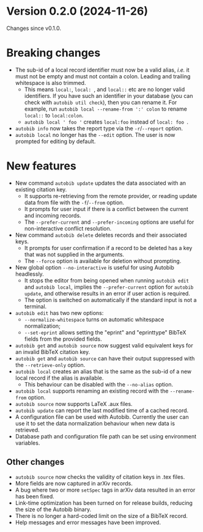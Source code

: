 # Version 0.2.0 (2024-11-26)

Changes since v0.1.0.

# Breaking changes

- The sub-id of a local record identifier must now be a valid alias, _i.e._ it must not be empty and must not contain a colon.
    Leading and trailing whitespace is also trimmed.
    - This means `local:`, `local: `, and `local::` etc are no longer valid identifiers.
        If you have such an identifier in your database (you can check with `autobib util check`), then you can rename it.
        For example, run `autobib local --rename-from ':' colon` to rename `local::` to `local:colon`.
    - `autobib local ' foo '` creates `local:foo` instead of `local: foo `.
- `autobib info` now takes the report type via the `-r`/`--report` option.
- `autobib local` no longer has the `--edit` option.
    The user is now prompted for editing by default.

# New features

- New command `autobib update` updates the data associated with an existing citation key.
    - It supports re-retrieving from the remote provider, or reading update data from file with the `-f`/`--from` option.
    - It prompts for user input if there is a conflict between the current and incoming records.
    - The `--prefer-current` and `--prefer-incoming` options are useful for non-interactive conflict resolution.
- New command `autobib delete` deletes records and their associated keys.
    - It prompts for user confirmation if a record to be deleted has a key that was not supplied in the arguments.
    - The `--force` option is available for deletion without prompting.
- New global option `--no-interactive` is useful for using Autobib headlessly.
    - It stops the editor from being opened when running `autobib edit` and `autobib local`, implies the `--prefer-current` option for `autobib update`, and otherwise results in an error if user action is required.
    - The option is switched on automatically if the standard input is not a terminal.
- `autobib edit` has two new options:
    - `--normalize-whitespace` turns on automatic whitespace normalization;
    - `--set-eprint` allows setting the "eprint" and "eprinttype" BibTeX fields from the provided fields.
- `autobib get` and `autobib source` now suggest valid equivalent keys for an invalid BibTeX citation key.
- `autobib get` and `autobib source` can have their output suppressed with the `--retrieve-only` option.
- `autobib local` creates an alias that is the same as the sub-id of a new local record if the alias is available.
    - This behaviour can be disabled with the `--no-alias` option.
- `autobib local` supports renaming an existing record with the `--rename-from` option.
- `autobib source` now supports LaTeX .aux files.
- `autobib update` can report the last modified time of a cached record.
- A configuration file can be used with Autobib.
    Currently the user can use it to set the data normalization behaviour when new data is retrieved.
- Database path and configuration file path can be set using environment variables.

## Other changes

- `autobib source` now checks the validity of citation keys in .tex files.
- More fields are now captured in arXiv records.
- A bug where two or more `setSpec` tags in arXiv data resulted in an error has been fixed.
- Link-time optimization has been turned on for release builds, reducing the size of the Autobib binary.
- There is no longer a hard-coded limit on the size of a BibTeX record.
- Help messages and error messages have been improved.
